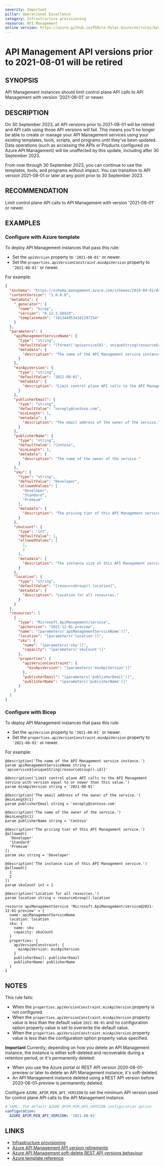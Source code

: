```yaml
---
severity: Important
pillar: Operational Excellence
category: Infrastructure provisioning
resource: API Management
online version: https://azure.github.io/PSRule.Rules.Azure/en/rules/Azure.APIM.MinAPIVersion/
---
```


# API Management API versions prior to 2021-08-01 will be retired

## SYNOPSIS

API Management instances should limit control plane API calls to API Management with version '2021-08-01' or newer.

## DESCRIPTION

On 30 September 2023, all API versions prior to 2021-08-01 will be retired and API calls using those API versions will fail. This means you'll no longer be able to create or manage your API Management services using your existing templates, tools, scripts, and programs until they've been updated. Data operations (such as accessing the APIs or Products configured on Azure API Management) will be unaffected by this update, including after 30 September 2023.

From now through 30 September 2023, you can continue to use the templates, tools, and programs without impact. You can transition to API version 2021-08-01 or later at any point prior to 30 September 2023.

## RECOMMENDATION

Limit control plane API calls to API Management with version '2021-08-01' or newer.

## EXAMPLES

### Configure with Azure template

To deploy API Management instances that pass this rule:

- Set the `apiVersion` property to `'2021-08-01'` or newer.
- Set the `properties.apiVersionConstraint.minApiVersion` property to `'2021-08-01'` or newer.

For example:

```json
{
  "$schema": "https://schema.management.azure.com/schemas/2019-04-01/deploymentTemplate.json#",
  "contentVersion": "1.0.0.0",
  "metadata": {
    "_generator": {
      "name": "bicep",
      "version": "0.12.1.58429",
      "templateHash": "7813449534341297254"
    }
  },
  "parameters": {
    "apiManagementServiceName": {
      "type": "string",
      "defaultValue": "[format('apiservice{0}', uniqueString(resourceGroup().id))]",
      "metadata": {
        "description": "The name of the API Management service instance."
      }
    },
    "minApiVersion": {
      "type": "string",
      "defaultValue": "2021-08-01",
      "metadata": {
        "description": "Limit control plane API calls to the API Management service with version equal to or newer than this value."
      }
    },
    "publisherEmail": {
      "type": "string",
      "defaultValue": "noreply@contoso.com",
      "minLength": 1,
      "metadata": {
        "description": "The email address of the owner of the service."
      }
    },
    "publisherName": {
      "type": "string",
      "defaultValue": "Contoso",
      "minLength": 1,
      "metadata": {
        "description": "The name of the owner of the service."
      }
    },
    "sku": {
      "type": "string",
      "defaultValue": "Developer",
      "allowedValues": [
        "Developer",
        "Standard",
        "Premium"
      ],
      "metadata": {
        "description": "The pricing tier of this API Management service."
      }
    },
    "skuCount": {
      "type": "int",
      "defaultValue": 1,
      "allowedValues": [
        1,
        2
      ],
      "metadata": {
        "description": "The instance size of this API Management service."
      }
    },
    "location": {
      "type": "string",
      "defaultValue": "[resourceGroup().location]",
      "metadata": {
        "description": "Location for all resources."
      }
    }
  },
  "resources": [
    {
      "type": "Microsoft.ApiManagement/service",
      "apiVersion": "2021-12-01-preview",
      "name": "[parameters('apiManagementServiceName')]",
      "location": "[parameters('location')]",
      "sku": {
        "name": "[parameters('sku')]",
        "capacity": "[parameters('skuCount')]"
      },
      "properties": {
        "apiVersionConstraint": {
          "minApiVersion": "[parameters('minApiVersion')]"
        },
        "publisherEmail": "[parameters('publisherEmail')]",
        "publisherName": "[parameters('publisherName')]"
      }
    }
  ]
}
```

### Configure with Bicep

To deploy API Management instances that pass this rule:

- Set the `apiVersion` property to `'2021-08-01'` or newer.
- Set the `properties.apiVersionConstraint.minApiVersion` property to `'2021-08-01'` or newer.

For example:

```bicep
@description('The name of the API Management service instance.')
param apiManagementServiceName string = 'apiservice${uniqueString(resourceGroup().id)}'

@description('Limit control plane API calls to the API Management service with version equal to or newer than this value.')
param minApiVersion string = '2021-08-01'

@description('The email address of the owner of the service.')
@minLength(1)
param publisherEmail string = 'noreply@contoso.com'

@description('The name of the owner of the service.')
@minLength(1)
param publisherName string = 'Contoso'

@description('The pricing tier of this API Management service.')
@allowed([
  'Developer'
  'Standard'
  'Premium'
])
param sku string = 'Developer'

@description('The instance size of this API Management service.')
@allowed([
  1
  2
])
param skuCount int = 1

@description('Location for all resources.')
param location string = resourceGroup().location

resource apiManagementService 'Microsoft.ApiManagement/service@2021-12-01-preview' = {
  name: apiManagementServiceName
  location: location
  sku: {
    name: sku
    capacity: skuCount
  }
  properties: {
    apiVersionConstraint: {
      minApiVersion: minApiVersion
    }
    publisherEmail: publisherEmail
    publisherName: publisherName
  }
}
```

## NOTES

This rule fails:

- When the `properties.apiVersionConstraint.minApiVersion` property is not configured.
- When the `properties.apiVersionConstraint.minApiVersion` property value is less than the default value `2021-08-01` and no configuration option property value is set to overwrite the default value.
- When the `properties.apiVersionConstraint.minApiVersion` property value is less than the configuration option property value specified.

**Important** Currently, depending on how you delete an API Management instance, the instance is either soft-deleted and recoverable during a retention period, or it's permanently deleted:

- When you use the Azure portal or REST API version 2020-06-01-preview or later to delete an API Management instance, it's soft-deleted.
- An API Management instance deleted using a REST API version before 2020-06-01-preview is permanently deleted.

Configure `AZURE_APIM_MIN_API_VERSION` to set the minimum API version used for control plane API calls to the API Management instance.

```yaml
# YAML: The default AZURE_APIM_MIN_API_VERSION configuration option
configuration:
  AZURE_APIM_MIN_API_VERSION: '2021-08-01'
```

## LINKS

- [Infrastructure provisioning](https://learn.microsoft.com/azure/architecture/framework/devops/automation-infrastructure)
- [Azure API Management API version retirements](https://learn.microsoft.com/azure/api-management/breaking-changes/api-version-retirement-sep-2023)
- [Azure API Management soft-delete REST API versions behaviour](https://learn.microsoft.com/azure/api-management/soft-delete)
- [Azure template reference](https://learn.microsoft.com/azure/templates/microsoft.apimanagement/service)
